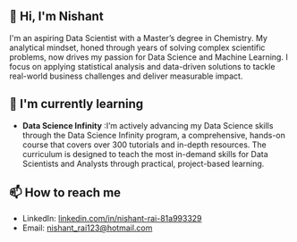 ## 👋 Hi, I'm Nishant
I'm an aspiring Data Scientist with a Master’s degree in Chemistry. My analytical mindset, honed through years of solving complex scientific problems, now drives my passion for Data Science and Machine Learning. I focus on applying statistical analysis and data-driven solutions to tackle real-world business challenges and deliver measurable impact.

## 🌱 I'm currently learning
- **Data Science Infinity** :I’m actively advancing my Data Science skills through the Data Science Infinity program, a comprehensive, hands-on course that covers over 300 tutorials and in-depth resources. The curriculum is designed to teach the most in-demand skills for Data Scientists and Analysts through practical, project-based learning.


## 📫 How to reach me
- LinkedIn: [linkedin.com/in/nishant-rai-81a993329](https://www.linkedin.com/in/nishant-rai-81a993329/)
- Email: nishant_rai123@hotmail.com

<!--
**NishantRai567/NishantRai567** is a ✨ _special_ ✨ repository because its `README.md` (this file) appears on your GitHub profile.
